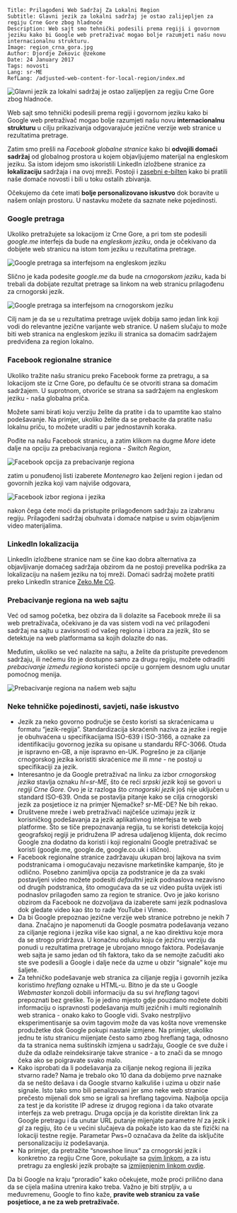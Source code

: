 ```.header
Title: Prilagođeni Web Sadržaj Za Lokalni Region
Subtitle: Glavni jezik za lokalni sadržaj je ostao zalijepljen za regiju Crne Gore zbog hladnoće
Description: Web sajt smo tehnički podesili prema regiji i govornom jeziku kako bi Google web pretraživač mogao bolje razumjeti našu novu internacionalnu strukturu.
Image: region_crna_gora.jpg
Author: Djordje Zekovic @zekome
Date: 24 January 2017
Tags: novosti
Lang: sr-ME
RefLang: /adjusted-web-content-for-local-region/index.md
```

![Glavni jezik za lokalni sadržaj je ostao zalijepljen za regiju Crne Gore zbog hladnoće.](region_crna_gora.jpg)

Web sajt smo tehnički podesili prema regiji i govornom jeziku kako bi Google web pretraživač mogao bolje razumjeti našu novu **internacionalnu strukturu** u cilju prikazivanja odgovarajuće jezične verzije web stranice u rezultatima pretrage. 

Zatim smo prešli na *Facebook globalne stranice* kako bi **odvojili domaći sadržaj** od globalnog prostora u kojem objavljujemo materijal na engleskom jeziku. Sa istom idejom smo iskoristili LinkedIn izložbene stranice za **lokalizaciju** sadržaja i na ovoj mreži. Postoji i [zasebni e-bilten](/cg/bilten/) kako bi pratili naše domaće novosti i bili u toku ostalih zbivanja.

Očekujemo da ćete imati **bolje personalizovano iskustvo** dok boravite u našem onlajn prostoru. U nastavku možete da saznate neke pojedinosti.

### Google pretraga

Ukoliko pretražujete sa lokacijom iz Crne Gore, a pri tom ste podesili *google.me* interfejs da bude na *engleskom jeziku*, onda je očekivano da dobijete web stranicu na istom tom jeziku u rezultatima pretrage.

![Google pretraga sa interfejsom na engleskom jeziku](google_pretraga_engleski.jpg)

Slično je kada podesite *google.me* da bude na *crnogorskom jeziku*, kada bi trebali da dobijate rezultat pretrage sa linkom na web stranicu prilagođenu za crnogorski jezik.

![Google pretraga sa interfejsom na crnogorskom jeziku](google_pretraga_crnogorski.jpg)

Cilj nam je da se u rezultatima pretrage uvijek dobija samo jedan link koji vodi do relevantne jezične varijante web stranice. U našem slučaju to može biti web stranica na engleskom jeziku ili stranica sa domaćim sadržajem predviđena za region lokalno.

### Facebook regionalne stranice
Ukoliko tražite našu stranicu preko Facebook forme za pretragu, a sa lokacijom ste iz Crne Gore, po defaultu će se otvoriti strana sa domaćim sadržajem. U suprotnom, otvoriće se strana sa sadržajem na engleskom jeziku - naša globalna priča. 

Možete sami birati koju verziju želite da pratite i da to upamtite kao stalno podešavanje. Na primjer, ukoliko želite da se prebacite da pratite našu lokalnu priču, to možete uraditi u par jednostavnih koraka.

Pođite na našu Facebook stranicu, a zatim klikom na dugme *More* idete dalje na opciju za prebacivanja regiona - *Switch Region*,

![Facebook opcija za prebacivanje regiona](facebook_dugme_za_prebacivanje_regiona.jpg)
 
zatim u ponuđenoj listi izaberete *Montenegro* kao željeni region i jedan od govornih jezika koji vam najviše odgovara,
 
![Facebook izbor regiona i jezika](facebook_region_i_jezik.jpg)

nakon čega ćete moći da pristupite prilagođenom sadržaju za izabranu regiju. Prilagođeni sadržaj obuhvata i domaće natpise u svim objavljenim video materijalima.

### LinkedIn lokalizacija

LinkedIn izložbene stranice nam se čine kao dobra alternativa za objavljivanje domaćeg sadržaja obzirom da ne postoji prevelika podrška za lokalizaciju na našem jeziku na toj mreži. Domaći sadržaj možete pratiti preko LinkedIn stranice [Zeko.Me CG](https://www.linkedin.com/company/zeko.me-cg).

### Prebacivanje regiona na web sajtu
Već od samog početka, bez obzira da li dolazite sa Facebook mreže ili sa web pretraživača, očekivano je da vas sistem vodi na već prilagođeni sadržaj na sajtu u zavisnosti od vašeg regiona i izbora za jezik, što se detektuje na web platformama sa kojih dolazite do nas. 

Međutim, ukoliko se već nalazite na sajtu, a želite da pristupite prevedenom sadržaju, ili nečemu što je dostupno samo za drugu regiju, možete odraditi *prebacivanje između regiona* koristeći opcije u gornjem desnom uglu unutar pomoćnog menija.

![Prebacivanje regiona na našem web sajtu](sajt_prebacivanje_regiona.jpg)


### Neke tehničke pojedinosti, savjeti, naše iskustvo

- Jezik za neko govorno područje se često koristi sa skraćenicama u formatu “jezik-regija”. Standardizacija skraćenih naziva za jezike i regije je obuhvaćena u specifikacijama ISO-639 i ISO-3166, a oznake za identifikaciju govornog jezika su opisane u standardu RFC-3066. Otuda je ispravno en-GB, a nije ispravno en-UK. Pogrešno je za ciljanje crnogorskog jezika koristiti skraćenice *me* ili *mne* - ne postoji u specifikaciji za jezik.
- Interesantno je da Google pretraživač na linku za izbor *crnogorskog jezika* stavlja oznaku *hl=sr-ME*, što će reći *srpski jezik* koji se govori u *regiji Crne Gore*. Ovo je iz razloga što *crnogorski jezik* još nije uključen u standard ISO-639. Onda se postavlja pitanje kako se cilja crnogorski jezik za posjetioce iz na primjer Njemačke? sr-ME-DE? Ne bih rekao.
- Društvene mreže i web pretraživači najčešće uzimaju jezik iz korisničkog podešavanja za jezik aplikativnog interfejsa te web platforme. Što se tiče prepoznavanja regija, tu se koristi detekcija kojoj geografskoj regiji je pridružena IP adresa udaljenog klijenta, dok recimo Google zna dodatno da koristi i koji regionalni Google pretraživač se koristi (google.me, google.de, google.co.uk i slično).
- Facebook regionalne stranice zadržavaju ukupan broj lajkova na svim podstranicama i omogućavaju nezavisne marketinške kampanje, što je odlično. Posebno zanimljiva opcija za podstranice je da za svaki postavljeni video možete podesiti *defaultni* jezik podnaslova nezavisno od drugih podstranica, što omogućava da se uz video pušta uvijek isti podnaslov prilagođen samo za region te stranice. Ovo je jako korisno obzirom da Facebook ne dozvoljava da izaberete sami jezik podnaslova dok gledate video kao što to rade YouTube i Vimeo.
- Da bi Google prepoznao jezične verzije web stranice potrebno je nekih 7 dana. Značajno je napomenuti da Google posmatra podešavanja vezano za ciljanje regiona i jezika više kao signal, a ne kao direktivu koje mora da se strogo pridržava. U konačnu odluku koju će jezičnu verziju da ponudi u rezultatima pretrage je ubrojano mnogo faktora. Podešavanje web sajta je samo jedan od tih faktora, tako da se nemojte začuditi ako ste sve podesili a Google i dalje neće da uzme u obzir “signale” koje mu šaljete.
- Za tehničko podešavanje web stranica za ciljanje regija i govornih jezika koristimo *hreflang* oznake u HTML-u. Bitno je da ste u Google *Webmaster* konzoli dobili informaciju da su svi *hreflang* tagovi prepoznati bez greške. To je jedino mjesto gdje pouzdano možete dobiti informaciju o ispravnosti podešavanja multi jezičnih i multi regionalnih web stranica - onako kako to Google vidi. Svako nestrpljivo eksperimentisanje sa ovim tagovim može da vas košta nove vremenske produžetke dok Google pokupi nastale izmjene. Na primjer, ukoliko jednu te istu stranicu mijenjate često samo zbog hreflang taga, odnosno da ta stranica nema suštinskih izmjena u sadržaju, Google će sve duže i duže da odlaže reindeksiranje takve stranice - a to znači da se mnogo čeka ako se poigravate svako malo.
- Kako isprobati da li podešavanja za ciljanje nekog regiona ili jezika stvarno rade? Nama je trebalo oko 10 dana da dobijemo prve naznake da se nešto dešava i da Google stvarno kalkuliše i uzima u obzir naše signale. Isto tako smo bili penalizovani jer smo neke web stranice prečesto mijenali dok smo se igrali sa hreflang tagovima. Najbolja opcija za test je da koristite IP adrese iz drugog regiona i da tako otvarate interfejs za web pretragu. Druga opcija je da koristite direktan link za Google pretragu i da unutar URL putanje mijenjate parametre *hl* za jezik i *gl* za regiju, što će u većini slučajeva da pokaže isto kao da ste fizički na lokaciji testne regije. Parametar Pws=0 označava da želite da isključite personalizaciju iz podešavanja. 
- Na primjer, da pretražite “snowshoe linux“ za crnogorski jezik i konkretno za regiju Crne Gore, pokušajte sa [ovim linkom](https://www.google.com/search?hl=sr-ME&gl=ME&pws=0&q=snowshoe+linux), a za istu pretragu za engleski jezik probajte sa [izmijenjenim linkom ovdje](https://www.google.com/search?hl=en&gl=ME&pws=0&q=snowshoe+linux).

Da bi Google na kraju “proradio” kako očekujete, može proći prilično dana da se cijela mašina utrenira kako treba. Važno je biti strpljiv, a u međuvremenu, Google to fino kaže, **pravite web stranicu za vaše posjetioce, a ne za web pretraživače.** 
